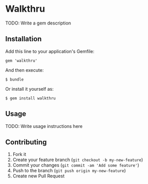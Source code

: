# Walkthru

TODO: Write a gem description

## Installation

Add this line to your application's Gemfile:

    gem 'walkthru'

And then execute:

    $ bundle

Or install it yourself as:

    $ gem install walkthru

## Usage

TODO: Write usage instructions here

## Contributing

1. Fork it
2. Create your feature branch (`git checkout -b my-new-feature`)
3. Commit your changes (`git commit -am 'Add some feature'`)
4. Push to the branch (`git push origin my-new-feature`)
5. Create new Pull Request
